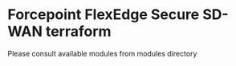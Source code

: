 # Forcepoint FlexEdge Secure SD-WAN terraform

Please consult available modules from modules directory

